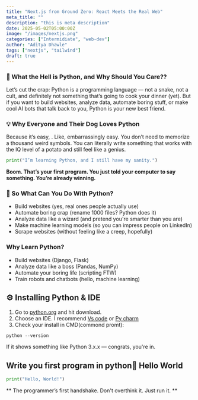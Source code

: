 ```yaml
---
title: "Next.js from Ground Zero: React Meets the Real Web"
meta_title: ""
description: "this is meta description"
date: 2025-05-02T05:00:00Z
image: "/images/nextjs.png"
categories: ["Intermidiate", "web-dev"]
author: "Aditya Dhawle"
tags: ["nextjs", "tailwind"]
draft: true
---
```




### 🐍 What the Hell is Python, and Why Should You Care??

Let’s cut the crap: Python is a programming language — not a snake, not a cult, and definitely not something that’s going to cook your dinner (yet). But if you want to build websites, analyze data, automate boring stuff, or make cool AI bots that talk back to you, Python is your new best friend.
### 💡 Why Everyone and Their Dog Loves Python

<p>Because it’s easy, . Like, embarrassingly easy.
You don’t need to memorize a thousand weird symbols. You can literally write something that works with the IQ level of a potato and still feel like a genius.</p>


```python
print("I’m learning Python, and I still have my sanity.")

```
**Boom. That’s your first program. You just told your computer to say something. You’re already winning.**


### 🔧 So What Can You Do With Python?
- Build websites (yes, real ones people actually use)
- Automate boring crap (rename 1000 files? Python does it)
- Analyze data like a wizard (and pretend you're smarter than you are)
- Make machine learning models (so you can impress people on LinkedIn)
- Scrape websites (without feeling like a creep, hopefully)

### Why Learn Python?
- Build websites (Django, Flask)
- Analyze data like a boss (Pandas, NumPy)
- Automate your boring life (scripting FTW)
- Train robots and chatbots (hello, machine learning)

## ⚙️ Installing Python & IDE

1. Go to [python.org](https://www.python.org/downloads/) and hit download.
2. Choose an IDE. I recommend [Vs code](https://code.visualstudio.com/download) or [Py charm](https://www.jetbrains.com/pycharm/download/?section=windows)
3. Check your install in CMD(commond promt):

```python
python --version

```
<p>If it shows something like Python 3.x.x — congrats, you're in.</p>

##  Write you first program in python👋 Hello World

```python
print("Hello, World!")

```
** The programmer’s first handshake. Don't overthink it. Just run it. **

```
